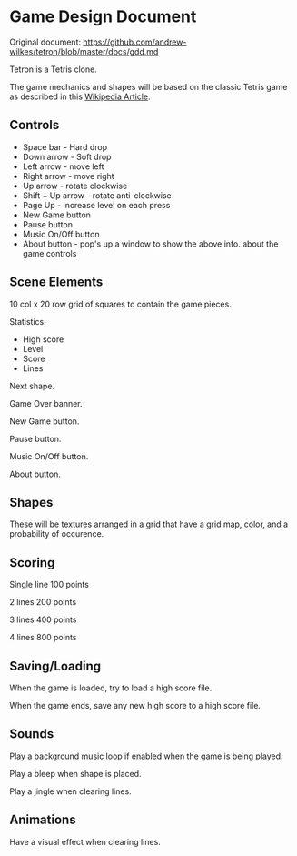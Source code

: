 # Game Design Document

Original document: https://github.com/andrew-wilkes/tetron/blob/master/docs/gdd.md

Tetron is a Tetris clone.

The game mechanics and shapes will be based on the classic Tetris game as described in this [Wikipedia Article](https://en.wikipedia.org/wiki/Tetris).

## Controls

* Space bar - Hard drop
* Down arrow - Soft drop
* Left arrow - move left
* Right arrow - move right
* Up arrow - rotate clockwise
* Shift + Up arrow - rotate anti-clockwise
* Page Up - increase level on each press
* New Game button
* Pause button
* Music On/Off button
* About button - pop's up a window to show the above info. about the game controls

## Scene Elements

10 col x 20 row grid of squares to contain the game pieces.

Statistics:
* High score
* Level
* Score
* Lines

Next shape.

Game Over banner.

New Game button.

Pause button.

Music On/Off button.

About button.

## Shapes

These will be textures arranged in a grid that have a grid map, color, and a probability of occurence.

## Scoring

Single line 100 points

2 lines 200 points

3 lines 400 points

4 lines 800 points

## Saving/Loading

When the game is loaded, try to load a high score file.

When the game ends, save any new high score to a high score file.

## Sounds

Play a background music loop if enabled when the game is being played.

Play a bleep when shape is placed.

Play a jingle when clearing lines.

## Animations

Have a visual effect when clearing lines.
